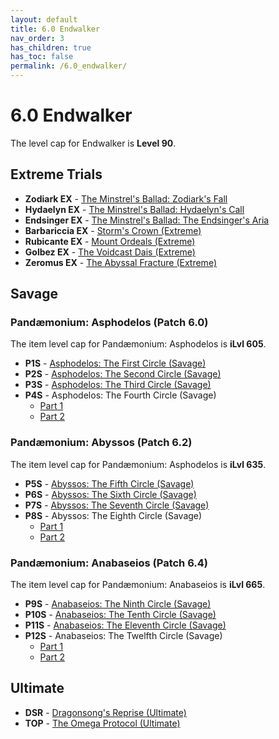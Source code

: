 ```yaml
---
layout: default
title: 6.0 Endwalker
nav_order: 3
has_children: true
has_toc: false
permalink: /6.0_endwalker/
---
```


# 6.0 Endwalker

The level cap for Endwalker is **Level 90**.

## Extreme Trials

- **Zodiark EX** - [The Minstrel's Ballad: Zodiark's Fall](extreme_trials/zodiark.en.md)
- **Hydaelyn EX** - [The Minstrel's Ballad: Hydaelyn's Call](extreme_trials/hydaelyn.en.md)
- **Endsinger EX** - [The Minstrel's Ballad: The Endsinger's Aria](extreme_trials/endsinger.en.md)
- **Barbariccia EX** - [Storm's Crown (Extreme)](extreme_trials/barbariccia.en.md)
- **Rubicante EX** - [Mount Ordeals (Extreme)](extreme_trials/rubicante.en.md)
- **Golbez EX** - [The Voidcast Dais (Extreme)](extreme_trials/golbez.en.md)
- **Zeromus EX** - [The Abyssal Fracture (Extreme)](extreme_trials/zeromus.en.md)

## Savage

### Pandæmonium: Asphodelos (Patch 6.0)

The item level cap for Pandæmonium: Asphodelos is **iLvl 605**.

- **P1S** - [Asphodelos: The First Circle (Savage)](savage_raids/p1s/README.md)
- **P2S** - [Asphodelos: The Second Circle (Savage)](savage_raids/p2s/README.md)
- **P3S** - [Asphodelos: The Third Circle (Savage)](savage_raids/p3s/README.md)
- **P4S** - Asphodelos: The Fourth Circle (Savage)
	- [Part 1](savage_raids/p4s_1/README.md)
	- [Part 2](savage_raids/p4s_2/README.md)

### Pandæmonium: Abyssos (Patch 6.2)

The item level cap for Pandæmonium: Asphodelos is **iLvl 635**.

- **P5S** - [Abyssos: The Fifth Circle (Savage)](savage_raids/p5s/README.md)
- **P6S** - [Abyssos: The Sixth Circle (Savage)](savage_raids/p6s/README.md)
- **P7S** - [Abyssos: The Seventh Circle (Savage)](savage_raids/p7s/README.md)
- **P8S** - Abyssos: The Eighth Circle (Savage)
	- [Part 1](savage_raids/p8s_1/README.md)
	- [Part 2](savage_raids/p8s_2/README.md)

### Pandæmonium: Anabaseios (Patch 6.4)

The item level cap for Pandæmonium: Anabaseios is **iLvl 665**.

- **P9S** - [Anabaseios: The Ninth Circle (Savage)](savage_raids/p9s/README.md)
- **P10S** - [Anabaseios: The Tenth Circle (Savage)](savage_raids/p10s/README.md)
- **P11S** - [Anabaseios: The Eleventh Circle (Savage)](savage_raids/p11s/README.md)
- **P12S** - Anabaseios: The Twelfth Circle (Savage)
	- [Part 1](savage_raids/p12s_1/README.md)
	- [Part 2](savage_raids/p12s_2/README.md)

## Ultimate

- **DSR** - [Dragonsong's Reprise (Ultimate)](../ultimates/dsr/index.en.md)
- **TOP** - [The Omega Protocol (Ultimate)](../ultimates/top/index.en.md)